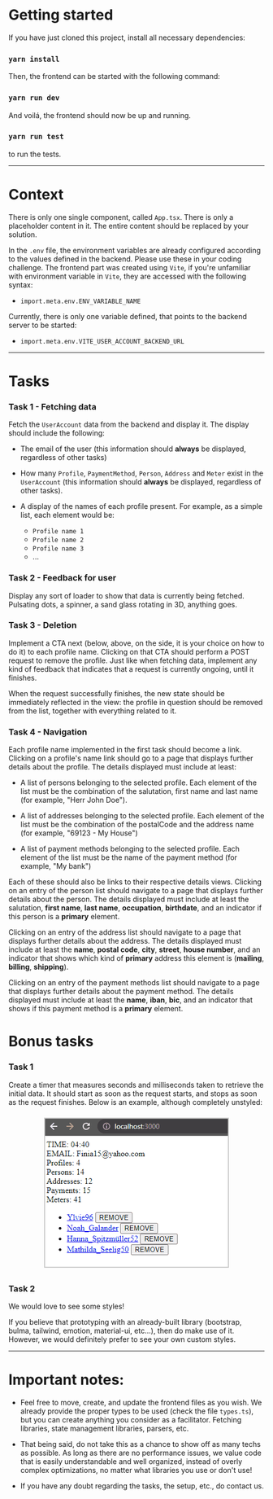 # Getting started

If you have just cloned this project, install all necessary dependencies:

### `yarn install`

Then, the frontend can be started with the following command:

### `yarn run dev`

And voilá, the frontend should now be up and running.

### `yarn run test`

to run the tests.

---

# Context

There is only one single component, called `App.tsx`. There is only a placeholder content in it. The entire content
should be replaced by your solution.

In the `.env` file, the environment variables are already configured according to the values defined
in the backend. Please use these in your coding challenge. The frontend part was created using `Vite`,
if you're unfamiliar with environment variable in `Vite`, they are accessed with the following syntax:

- `import.meta.env.ENV_VARIABLE_NAME`

Currently, there is only one variable defined, that points to the backend server to be started:

- `import.meta.env.VITE_USER_ACCOUNT_BACKEND_URL`

---

# Tasks

### Task 1 - Fetching data
Fetch the `UserAccount` data from the backend and display it. The display should include the following:

- The email of the user (this information should **always** be displayed, regardless of other tasks)


- How many `Profile`, `PaymentMethod`, `Person`, `Address` and `Meter` exist in the `UserAccount` (this information should **always** be displayed, regardless of other tasks).


- A display of the names of each profile present. For example, as a simple list, each element would be:
    - `Profile name 1`
    - `Profile name 2`
    - `Profile name 3`
    - ...

### Task 2 - Feedback for user
Display any sort of loader to show that data is currently being fetched. Pulsating dots, a spinner,
a sand glass rotating in 3D, anything goes.


### Task 3 - Deletion
Implement a CTA next (below, above, on the side, it is your choice on how to do it) to each profile name.
Clicking on that CTA should perform a POST request to remove the profile. Just like when fetching data, implement
any kind of feedback that indicates that a request is currently ongoing, until it finishes.

When the request successfully finishes, the new state should be immediately reflected in the view: the profile
in question should be removed from the list, together with everything related to it.

### Task 4 - Navigation
Each profile name implemented in the first task should become a link. Clicking on a profile's name link should go
to a page that displays further details about the profile. The details displayed must include at least:
 
- A list of persons belonging to the selected profile. Each element of the list must be the combination of the salutation,
first name and last name (for example, "Herr John Doe").


- A list of addresses belonging to the selected profile. Each element of the list must be the combination of the
postalCode and the address name (for example, "69123 - My House")


- A list of payment methods belonging to the selected profile. Each element of the list must be the name of the
payment method (for example, "My bank")

Each of these should also be links to their respective details views. Clicking on an entry of the person list should
navigate to a page that displays further details about the person. The details displayed must include at least the
salutation, **first name**, **last name**, **occupation**, **birthdate**, and an indicator if this person is a
**primary** element.

Clicking on an entry of the address list should navigate to a page that displays further details about the
address. The details displayed must include at least the **name**, **postal code**, **city**, **street**,
**house number**, and an indicator that shows which kind of **primary** address this element is (**mailing**,
**billing**, **shipping**).

Clicking on an entry of the payment methods list should navigate to a page that displays further details about the
payment method. The details displayed must include at least the **name**, **iban**, **bic**, and an indicator that
shows if this payment method is a **primary** element.

# Bonus tasks

### Task 1
Create a timer that measures seconds and milliseconds taken to retrieve the initial data. It should start as soon as
the request starts, and stops as soon as the request finishes. Below is an example, although completely unstyled:

   <div style="padding: 8px; display: grid; justify-items: center">
      <img src="assets/timer.gif" alt="timer" style="border: 2px solid #c9c9c9;" />
   </div>

### Task 2
We would love to see some styles!

If you believe that prototyping with an already-built library (bootstrap, bulma, tailwind, emotion, material-ui, etc...), then do make use of it.
However, we would definitely prefer to see your own custom styles.

---

# Important notes:

- Feel free to move, create, and update the frontend files as you wish. We already provide the proper types
  to be used (check the file `types.ts`), but you can create anything you consider as a facilitator. Fetching libraries,
  state management libraries, parsers, etc.


- That being said, do not take this as a chance to show off as many techs as possible. As long as there are no
  performance issues, we value code that is easily understandable and well organized, instead of overly complex
  optimizations, no matter what libraries you use or don't use!


- If you have any doubt regarding the tasks, the setup, etc., do contact us.
